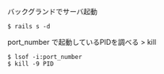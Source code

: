バックグランドでサーバ起動

```
$ rails s -d
```

port_number で起動しているPIDを調べる > kill

```
$ lsof -i:port_number
$ kill -9 PID
```